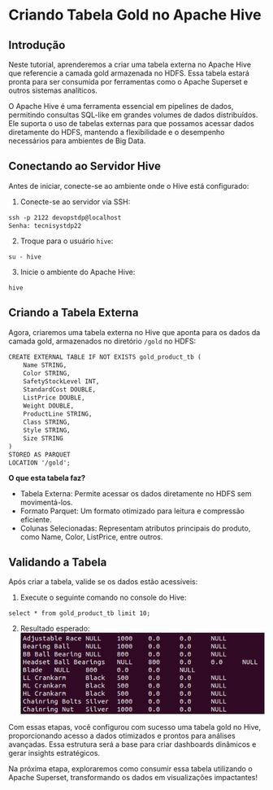 # **Criando Tabela Gold no Apache Hive**

## Introdução
Neste tutorial, aprenderemos a criar uma tabela externa no Apache Hive que referencie a camada gold armazenada no HDFS. Essa tabela estará pronta para ser consumida por ferramentas como o Apache Superset e outros sistemas analíticos.

O Apache Hive é uma ferramenta essencial em pipelines de dados, permitindo consultas SQL-like em grandes volumes de dados distribuídos. Ele suporta o uso de tabelas externas para que possamos acessar dados diretamente do HDFS, mantendo a flexibilidade e o desempenho necessários para ambientes de Big Data.

## Conectando ao Servidor Hive
Antes de iniciar, conecte-se ao ambiente onde o Hive está configurado:

1. Conecte-se ao servidor via SSH:

```
ssh -p 2122 devopstdp@localhost
Senha: tecnisystdp22 
```
2. Troque para o usuário `hive`:  
```
su - hive
```
3. Inicie o ambiente do Apache Hive:
```
hive
```
## Criando a Tabela Externa
Agora, criaremos uma tabela externa no Hive que aponta para os dados da camada gold, armazenados no diretório `/gold` no HDFS:
```
CREATE EXTERNAL TABLE IF NOT EXISTS gold_product_tb (
    Name STRING,
    Color STRING,
    SafetyStockLevel INT,
    StandardCost DOUBLE,
    ListPrice DOUBLE,
    Weight DOUBLE,
    ProductLine STRING,
    Class STRING,
    Style STRING,
    Size STRING
)
STORED AS PARQUET
LOCATION '/gold';
```

**O que esta tabela faz?**
- Tabela Externa: Permite acessar os dados diretamente no HDFS sem movimentá-los.
- Formato Parquet: Um formato otimizado para leitura e compressão eficiente.
- Colunas Selecionadas: Representam atributos principais do produto, como Name, Color, ListPrice, entre outros.

## Validando a Tabela
Após criar a tabela, valide se os dados estão acessíveis:
1. Execute o seguinte comando no console do Hive:
```
select * from gold_product_tb limit 10;
```
2. Resultado esperado:
    ![image.png](image1.png)

Com essas etapas, você configurou com sucesso uma tabela gold no Hive, proporcionando acesso a dados otimizados e prontos para análises avançadas. Essa estrutura será a base para criar dashboards dinâmicos e gerar insights estratégicos. 

Na próxima etapa, exploraremos como consumir essa tabela utilizando o Apache Superset, transformando os dados em visualizações impactantes!